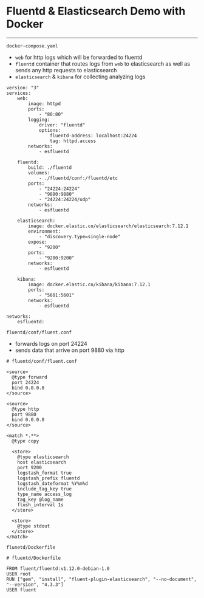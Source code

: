 # Fluentd & Elasticsearch Demo with Docker

---

`docker-compose.yaml`

- `web` for http logs which will be forwarded to fluentd
- `fluentd` container that routes logs from `web` to elasticsearch as well as sends any http requests to elasticsearch
- `elasticsearch` & `kibana` for collecting analyzing logs

```docker
version: "3"
services:
    web:
        image: httpd
        ports:
            - "80:80"
        logging:
            driver: "fluentd"
            options:
                fluentd-address: localhost:24224
                tag: httpd.access
        networks: 
            - esfluentd
  
    fluentd:
        build: ./fluentd
        volumes:
            - ./fluentd/conf:/fluentd/etc
        ports:
            - "24224:24224"
            - "9880:9880"
            - "24224:24224/udp"
        networks: 
            - esfluentd
  
    elasticsearch:
        image: docker.elastic.co/elasticsearch/elasticsearch:7.12.1
        environment:
            - "discovery.type=single-node"
        expose:
            - "9200"
        ports:
            - "9200:9200"
        networks: 
            - esfluentd
  
    kibana:
        image: docker.elastic.co/kibana/kibana:7.12.1
        ports:
            - "5601:5601"
        networks: 
            - esfluentd

networks: 
    esfluentd:
```

`fluentd/conf/fluent.conf`

- forwards logs on port 24224
- sends data that arrive on port 9880 via http

```docker
# fluentd/conf/fluent.conf

<source>
  @type forward
  port 24224
  bind 0.0.0.0
</source>

<source>
  @type http
  port 9880
  bind 0.0.0.0
</source>

<match *.**>
  @type copy

  <store>
    @type elasticsearch
    host elasticsearch
    port 9200
    logstash_format true
    logstash_prefix fluentd
    logstash_dateformat %Y%m%d
    include_tag_key true
    type_name access_log
    tag_key @log_name
    flush_interval 1s
  </store>

  <store>
    @type stdout
  </store>
</match>
```

`flunetd/Dockerfile`

```docker
# fluentd/Dockerfile

FROM fluent/fluentd:v1.12.0-debian-1.0
USER root
RUN ["gem", "install", "fluent-plugin-elasticsearch", "--no-document", "--version", "4.3.3"]
USER fluent
```